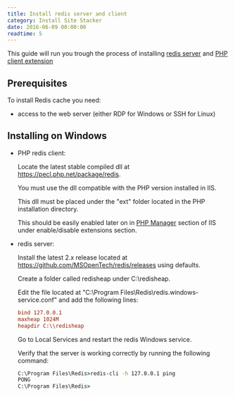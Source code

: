 ```yaml
---
title: Install redis server and client
category: Install Site Stacker
date: 2016-06-09 00:00:00
readtime: 5
---
```


This guide will run you trough the process of installing [redis server](http://redis.io/) and [PHP client extension](https://pecl.php.net/package/redis)

## Prerequisites

To install Redis cache you need:

- access to the web server (either RDP for Windows or SSH for Linux)

## Installing on Windows

- PHP redis client:

  Locate the latest stable compiled dll at <https://pecl.php.net/package/redis>.
  
  You must use the dll compatible with the PHP version installed in IIS.
  
  This dll must be placed under the "ext" folder located in the PHP installation directory.
  
  This should be easily enabled later on in [PHP Manager](https://phpmanager.codeplex.com/) section of IIS under enable/disable extensions section.
  
- redis server: 

  Install the latest 2.x release located at <https://github.com/MSOpenTech/redis/releases> using defaults.
  
  Create a folder called redisheap under C:\redisheap.
  
  Edit the file located at "C:\Program Files\Redis\redis.windows-service.conf" and add the following lines:
  
  ```ini
  bind 127.0.0.1
  maxheap 1024M
  heapdir C:\\redisheap
  ```
  
  Go to Local Services and restart the redis Windows service.
  
  Verify that the server is working correctly by running the following command:
  
  ```cmd
  C:\Program Files\Redis>redis-cli -h 127.0.0.1 ping
  PONG
  C:\Program Files\Redis>
  ```
